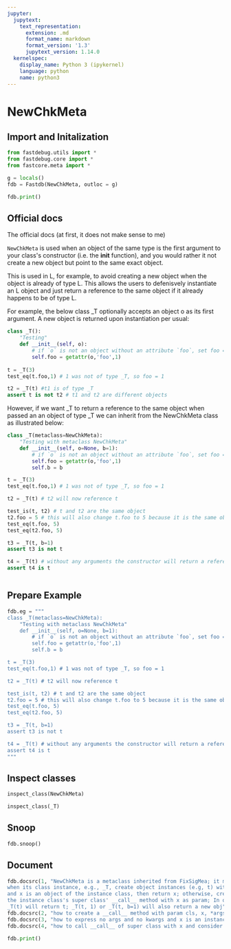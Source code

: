 ```yaml
---
jupyter:
  jupytext:
    text_representation:
      extension: .md
      format_name: markdown
      format_version: '1.3'
      jupytext_version: 1.14.0
  kernelspec:
    display_name: Python 3 (ipykernel)
    language: python
    name: python3
---
```


# NewChkMeta


## Import and Initalization

```python
from fastdebug.utils import *
from fastdebug.core import *
from fastcore.meta import *
```

```python
g = locals()
fdb = Fastdb(NewChkMeta, outloc = g)
```

```python
fdb.print()
```

## Official docs
The official docs (at first, it does not make sense to me)


`NewChkMeta` is used when an object of the same type is the first argument to your class's constructor (i.e. the __init__ function), and you would rather it not create a new object but point to the same exact object.

This is used in L, for example, to avoid creating a new object when the object is already of type L. This allows the users to defenisvely instantiate an L object and just return a reference to the same object if it already happens to be of type L.

For example, the below class _T optionally accepts an object o as its first argument. A new object is returned upon instantiation per usual:

```python
class _T():
    "Testing"
    def __init__(self, o): 
        # if `o` is not an object without an attribute `foo`, set foo = 1
        self.foo = getattr(o,'foo',1)
        
t = _T(3)
test_eq(t.foo,1) # 1 was not of type _T, so foo = 1

t2 = _T(t) #t1 is of type _T
assert t is not t2 # t1 and t2 are different objects
```

However, if we want _T to return a reference to the same object when passed an an object of type _T we can inherit from the NewChkMeta class as illustrated below:

```python
class _T(metaclass=NewChkMeta):
    "Testing with metaclass NewChkMeta"
    def __init__(self, o=None, b=1):
        # if `o` is not an object without an attribute `foo`, set foo = 1
        self.foo = getattr(o,'foo',1)
        self.b = b

t = _T(3)
test_eq(t.foo,1) # 1 was not of type _T, so foo = 1

t2 = _T(t) # t2 will now reference t

test_is(t, t2) # t and t2 are the same object
t2.foo = 5 # this will also change t.foo to 5 because it is the same object
test_eq(t.foo, 5)
test_eq(t2.foo, 5)

t3 = _T(t, b=1)
assert t3 is not t

t4 = _T(t) # without any arguments the constructor will return a reference to the same object
assert t4 is t
```

```python

```

## Prepare Example

```python
fdb.eg = """
class _T(metaclass=NewChkMeta):
    "Testing with metaclass NewChkMeta"
    def __init__(self, o=None, b=1):
        # if `o` is not an object without an attribute `foo`, set foo = 1
        self.foo = getattr(o,'foo',1)
        self.b = b

t = _T(3)
test_eq(t.foo,1) # 1 was not of type _T, so foo = 1

t2 = _T(t) # t2 will now reference t

test_is(t, t2) # t and t2 are the same object
t2.foo = 5 # this will also change t.foo to 5 because it is the same object
test_eq(t.foo, 5)
test_eq(t2.foo, 5)

t3 = _T(t, b=1)
assert t3 is not t

t4 = _T(t) # without any arguments the constructor will return a reference to the same object
assert t4 is t
"""
```

## Inspect classes

```python
inspect_class(NewChkMeta)
```

```python
inspect_class(_T)
```

## Snoop

```python
fdb.snoop()
```

## Document

```python
fdb.docsrc(1, "NewChkMeta is a metaclass inherited from FixSigMea; it makes its own __call__; \
when its class instance, e.g., _T, create object instances (e.g, t) without args nor kwargs but only x, \
and x is an object of the instance class, then return x; otherwise, create and return a new object created by \
the instance class's super class' __call__ method with x as param; In other words, t = _T(3) will create a new obj; \
_T(t) will return t; _T(t, 1) or _T(t, b=1) will also return a new obj")
fdb.docsrc(2, "how to create a __call__ method with param cls, x, *args, **kwargs;")
fdb.docsrc(3, "how to express no args and no kwargs and x is an instance of cls?")
fdb.docsrc(4, "how to call __call__ of super class with x and consider all possible situations of args and kwargs")
```

```python
fdb.print()
```

```python

```

